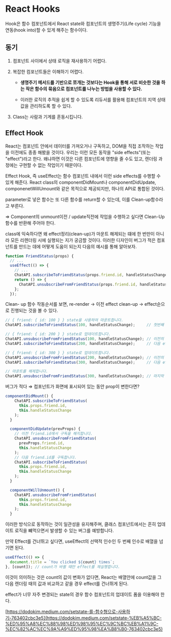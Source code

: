 # React Hooks

Hook은 함수 컴포넌트에서 React state와 컴포넌트의 생명주기(Life cycle) 기능을 연동(hook into)할 수 있게 해주는 함수이다.

## 동기

1. 컴포넌트 사이에서 상태 로직을 재사용하기 어렵다.
2. 복잡한 컴포넌트들은 이해하기 어렵다.
    
    - **생명주기 메서드를 기반으로 쪼개는 것보다는 Hook을 통해 서로 비슷한 것을 하는 작은 함수의 묶음으로 컴포넌트를 나누는 방법을 사용할 수 있다.**
    
    - 이러한 로직의 추적을 쉽게 할 수 있도록 리듀서를 활용해 컴포넌트의 지역 상태 값을 관리하도록 할 수 있다.
    
3. Class는 사람과 기계를 혼동시킵니다.

## Effect Hook

React는 컴포넌트 안에서 데이터를 가져오거나 구독하고, DOM을 직접 조작하는 작업을 이전에도 종종 해봤을 것이다. 우리는 이런 모든 동작을 "side effects"(또는 "effect")라고 한다. 왜냐하면 이것은 다른 컴포넌트에 영향을 줄 수도 있고, 렌더링 과정에는 구현할 수 없는 작업이기 때문이다.

Effect Hook, 즉 useEffect는 함수 컴포넌트 내에서 이런 side effects를 수행할 수 있게 해준다. React class의 componentDidMount나 componentDidUpdate, componenetWillUmount와 같은 목적으로 제공되지만, 하나의 API로 통합된 것이다.

parameter로 넣은 함수는 또 다른 함수를 return할 수 있는데, 이를 Clean-up함수라고 부른다.

⇒ Component의 unmount이전 / update직전에 작업을 수행하고 싶다면 Clean-Up함수를 반환해 주어야 한다.

class에 익숙하다면 왜 effect정리(clean-up)가 마운트 해제되는 떄에 한 번만이 아니라 모든 리렌더링 시에 실행되는 지가 궁금할 것이다. 이러한 디자인이 버그가 적은 컴포넌트를 만드는 데에 어떻게 도움이 되는지 다음의 예시를 통해 알아보자.

```jsx
function FriendStatus(props) {
  // ...
  useEffect(() => {
    // ...
    ChatAPI.subscribeToFriendStatus(props.friend.id, handleStatusChange);
    return () => {
      ChatAPI.unsubscribeFromFriendStatus(props.friend.id, handleStatusChange);
    };
  });
```

 Clean- up 함수 작동순서를 보면, re-render → 이전 effect clean-up → effect순으로 진행되는 것을 볼 수 있다.

```jsx
// { friend: { id: 100 } } state을 사용하여 마운트합니다.
ChatAPI.subscribeToFriendStatus(100, handleStatusChange);     // 첫번째 effect가 작동합니다.

// { friend: { id: 200 } } state로 업데이트합니다.
ChatAPI.unsubscribeFromFriendStatus(100, handleStatusChange); // 이전의 effect를 정리(clean-up)합니다.
ChatAPI.subscribeToFriendStatus(200, handleStatusChange);     // 다음 effect가 작동합니다.

// { friend: { id: 300 } } state로 업데이트합니다.
ChatAPI.unsubscribeFromFriendStatus(200, handleStatusChange); // 이전의 effect를 정리(clean-up)합니다.
ChatAPI.subscribeToFriendStatus(300, handleStatusChange);     // 다음 effect가 작동합니다.

// 마운트를 해제합니다.
ChatAPI.unsubscribeFromFriendStatus(300, handleStatusChange); // 마지막 effect를 정리(clean-up)합니다.
```

버그가 적다 ⇒ 컴포넌트가 화면에 표시되어 있는 동안 prop이 변한다면?

```jsx
componentDidMount() {
    ChatAPI.subscribeToFriendStatus(
      this.props.friend.id,
      this.handleStatusChange
    );
  }

  componentDidUpdate(prevProps) {
    // 이전 friend.id에서 구독을 해지합니다.
    ChatAPI.unsubscribeFromFriendStatus(
      prevProps.friend.id,
      this.handleStatusChange
    );
    // 다음 friend.id를 구독합니다.
    ChatAPI.subscribeToFriendStatus(
      this.props.friend.id,
      this.handleStatusChange
    );
  }

  componentWillUnmount() {
    ChatAPI.unsubscribeFromFriendStatus(
      this.props.friend.id,
      this.handleStatusChange
    );
  }
```

이러한 방식으로 동작하는 것이 일관성을 유지해주며, 클래스 컴포넌트에서는 흔히 업데이트 로직을 뺴먹으면서 발생할 수 있는 버그를 예방합니다.

만약 Effect를 건너뛰고 싶다면, useEffect의 선택적 인수인 두 번째 인수로 배열을 넘기면 된다.

```jsx
useEffect(() => {
  document.title = `You clicked ${count} times`;
}, [count]); // count가 바뀔 때만 effect를 재실행합니다.
```

이것이 의미하는 것은 count의 값이 변화가 없다면, React는 배열안에 count값을 그 다음 렌더링 때의 값과 비교하고 같을 경우 effect를 건너뛰게 된다.

effect가 너무 자주 변경되는  state의 경우 함수 컴포넌트의 업데이트 폼을 이용해야 한다.

[https://dodokim.medium.com/setstate-를-함수형으로-사용하기-763402cbc3e5](https://dodokim.medium.com/setstate-%EB%A5%BC-%ED%95%A8%EC%88%98%ED%98%95%EC%9C%BC%EB%A1%9C-%EC%82%AC%EC%9A%A9%ED%95%98%EA%B8%B0-763402cbc3e5)
